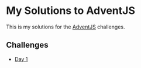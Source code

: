 # My Solutions to AdventJS

This is my solutions for the [AdventJS](https://adventjs.dev/) challenges.

## Challenges

- [Day 1](./2022/day1/day1.md)